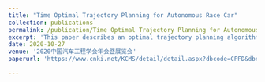 ```yaml
---
title: "Time Optimal Trajectory Planning for Autonomous Race Car"
collection: publications
permalink: /publication/Time Optimal Trajectory Planning for Autonomous Race Car
excerpt: 'This paper describes an optimal trajectory planning algorithm for autonomous race car in high speed based on vehicle dynamics, considering that many of the trajectory planning algorithm can not handle the race car close to its stability limits.Firstly, a single track vehicle model is used as the plant,and extend with nonlinear Pacejka tire model and an aerodynamics model. Secondly, a time-optimal trajectory planning is formulated.Regularization terms is used to smooth the progress of the control inputs. Finally, an optimized trajectory for the autocross racetrack of Formula Student China in Zhuhai,PRC is planned. Compared with the trajectory without optimization, it is evident that the algorithm can push the autonomous race car to its stability limits and reward a great lap time.'
date: 2020-10-27
venue: '2020中国汽车工程学会年会暨展览会'
paperurl: 'https://www.cnki.net/KCMS/detail/detail.aspx?dbcode=CPFD&dbname=CPFDLAST2020&filename=QCGC202010008057&uniplatform=OVERSEA&v=YOfR1kv0lVlGrPeOveQwEd1Th-QteCrvNOykgESgWQt0cRNBXglzZH1HKAtWbbRm25jBPJ-t4jU%3d'

---
```

